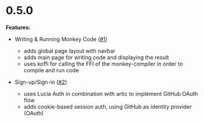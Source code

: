# 0.5.0

**Features:**

- Writing & Running Monkey Code ([#1](https://github.com/ruegerj/monkey-playground/issues/1))

  - adds global page layout with navbar
  - adds main page for writing code and displaying the result
  - uses koffi for calling the FFI of the monkey-compiler in order to compile and run code

- Sign-up/Sign-in ([#2](https://github.com/ruegerj/monkey-playground/issues/2))
  - uses Lucia Auth in combination with artic to implement GitHub OAuth flow
  - adds cookie-based session auth, using GitHub as identity provider (OAuth)
